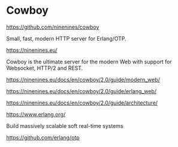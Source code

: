 # Cowboy





https://github.com/ninenines/cowboy

Small, fast, modern HTTP server for Erlang/OTP.

https://ninenines.eu/

Cowboy is the ultimate server for the modern Web with support for Websocket, HTTP/2 and REST.

https://ninenines.eu/docs/en/cowboy/2.0/guide/modern_web/

https://ninenines.eu/docs/en/cowboy/2.0/guide/erlang_web/


https://ninenines.eu/docs/en/cowboy/2.0/guide/architecture/





https://www.erlang.org/


Build massively scalable soft real-time systems


https://github.com/erlang/otp




















